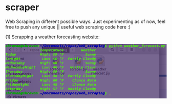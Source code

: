 # scraper
Web Scraping in different possible ways.
Just experimenting as of now, feel free to push any unique || useful web scraping code here :)


(1) Scrapping a weather forecasting [website](https://forecast.weather.gov/MapClick.php?lat=37.7772&lon=-122.4168#.XBAKJy4zbdh):


![Output](images/Screenshotfrom2018-12-1200-32-44.png)
